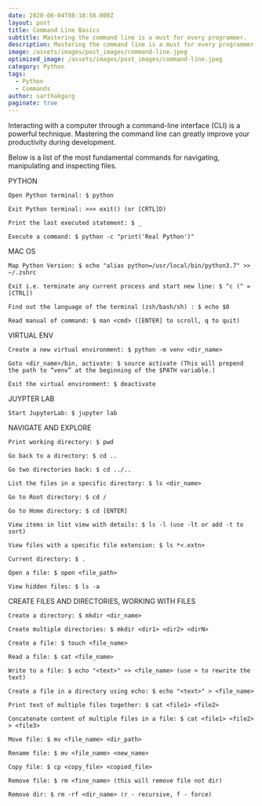 ```yaml
---
date: 2020-06-04T08:18:58.000Z
layout: post
title: Command Line Basics
subtitle: Mastering the command line is a must for every programmer.
description: Mastering the command line is a must for every programmer.
image: /assets/images/post_images/command-line.jpeg
optimized_image: /assets/images/post_images/command-line.jpeg
category: Python
tags:
  - Python
  - Commands
author: sarthakgarg
paginate: true
---
```

Interacting with a computer through a command-line interface (CLI) is a powerful technique. Mastering the command line can greatly improve your productivity during development. 

Below is a list of the most fundamental commands for navigating, manipulating and inspecting files.

PYTHON

`Open Python terminal: $ python`

`Exit Python terminal: >>> exit() (or [CRTL]D)`

`Print the last executed statement: $ _`

`Execute a command: $ python -c "print('Real Python')"`

MAC OS

`Map Python Version: $ echo "alias python=/usr/local/bin/python3.7" >> ~/.zshrc`

`Exit i.e. terminate any current process and start new line: $ ^c (^ = [CTRL])`

`Find out the language of the terminal (zsh/bash/sh) : $ echo $0`

`Read manual of command: $ man <cmd> ([ENTER] to scroll, q to quit)`

VIRTUAL ENV

`Create a new virtual environment: $ python -m venv <dir_name>`

`Goto <dir_name>/bin, activate: $ source activate (This will prepend the path to “venv” at the beginning of the $PATH variable.)`

`Exit the virtual environment: $ deactivate`

JUYPTER LAB

`Start JupyterLab: $ jupyter lab`

NAVIGATE AND EXPLORE

`Print working directory: $ pwd`

`Go back to a directory: $ cd ..`

`Go two directories back: $ cd ../..`

`List the files in a specific directory: $ ls <dir_name>`

`Go to Root directory: $ cd /`

`Go to Home directory: $ cd [ENTER]`

`View items in list view with details: $ ls -l (use -lt or add -t to sort)`

`View files with a specific file extension: $ ls *<.extn>`

`Current directory: $ .`

`Open a file: $ open <file_path>`

`View hidden files: $ ls -a`

CREATE FILES AND DIRECTORIES, WORKING WITH FILES

`Create a directory: $ mkdir <dir_name>`

`Create multiple directories: $ mkdir <dir1> <dir2> <dirN>`

`Create a file: $ touch <file_name>`

`Read a file: $ cat <file_name>`

`Write to a file: $ echo "<text>" >> <file_name> (use > to rewrite the text)`

`Create a file in a directory using echo: $ echo "<text>" > <file_name>`

`Print text of multiple files together: $ cat <file1> <file2>`

`Concatenate content of multiple files in a file: $ cat <file1> <file2> > <file3>`

`Move file: $ mv <file_name> <dir_path>`

`Rename file: $ mv <file_name> <new_name>`

`Copy file: $ cp <copy_file> <copied_file>`

`Remove file: $ rm <fine_name> (this will remove file not dir)`

`Remove dir: $ rm -rf <dir_name> (r - recursive, f - force)`
